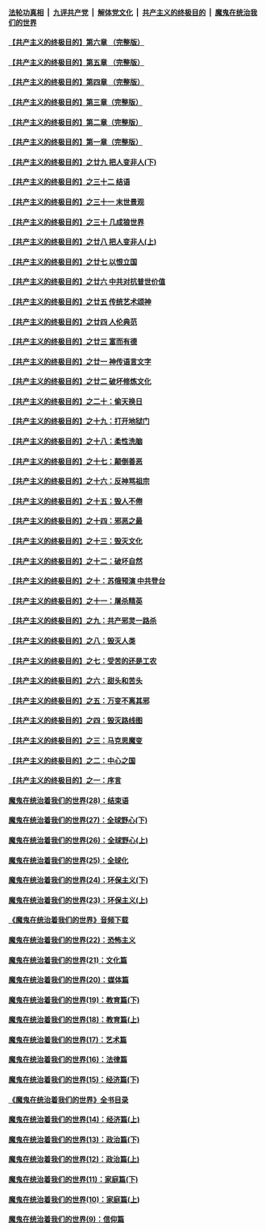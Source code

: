 ####  [法轮功真相](../../../../basic/blob/master/README.md?t=05041001) &nbsp;|&nbsp; [九评共产党](../../../../9ping.md/blob/master/README.md?t=05041001) &nbsp;|&nbsp; [解体党文化](../../../../jtdwh.md/blob/master/README.md?t=05041001)  &nbsp;|&nbsp; [共产主义的终极目的](../../../../gczydzjmd.md/blob/master/README.md?t=05041001) &nbsp;|&nbsp; [魔鬼在统治我们的世界](../../../../mgztzwmdsj.md/blob/master/README.md?t=05041001) 

#### [【共产主义的终极目的】第六章 （完整版）](../pages/nsc422/n11428913.md?t=05041001) 

#### [【共产主义的终极目的】第五章 （完整版）](../pages/nsc422/n11428912.md?t=05041001) 

#### [【共产主义的终极目的】第四章 （完整版）](../pages/nsc422/n11428907.md?t=05041001) 

#### [【共产主义的终极目的】第三章（完整版）](../pages/nsc422/n11428848.md?t=05041001) 

#### [【共产主义的终极目的】第二章（完整版）](../pages/nsc422/n11428831.md?t=05041001) 

#### [【共产主义的终极目的】第一章（完整版）](../pages/nsc422/n11417651.md?t=05041001) 

#### [【共产主义的终极目的】之廿九 把人变非人(下)](../pages/nsc422/n11344140.md?t=05041001) 

#### [【共产主义的终极目的】之三十二 结语](../pages/nsc422/n11360535.md?t=05041001) 

#### [【共产主义的终极目的】之三十一 末世景观](../pages/nsc422/n11351129.md?t=05041001) 

#### [【共产主义的终极目的】之三十 几成狼世界](../pages/nsc422/n11348280.md?t=05041001) 

#### [【共产主义的终极目的】之廿八 把人变非人(上)](../pages/nsc422/n11340492.md?t=05041001) 

#### [【共产主义的终极目的】之廿七 以恨立国](../pages/nsc422/n11336944.md?t=05041001) 

#### [【共产主义的终极目的】之廿六 中共对抗普世价值](../pages/nsc422/n11324785.md?t=05041001) 

#### [【共产主义的终极目的】之廿五 传统艺术颂神](../pages/nsc422/n11296396.md?t=05041001) 

#### [【共产主义的终极目的】之廿四 人伦典范](../pages/nsc422/n11296397.md?t=05041001) 

#### [【共产主义的终极目的】之廿三 富而有德](../pages/nsc422/n11283598.md?t=05041001) 

#### [【共产主义的终极目的】之廿一 神传语言文字](../pages/nsc422/n11263265.md?t=05041001) 

#### [【共产主义的终极目的】之廿二 破坏修炼文化](../pages/nsc422/n11245728.md?t=05041001) 

#### [【共产主义的终极目的】之二十：偷天换日](../pages/nsc422/n11238846.md?t=05041001) 

#### [【共产主义的终极目的】之十九：打开地狱门](../pages/nsc422/n11206376.md?t=05041001) 

#### [【共产主义的终极目的】之十八：柔性洗脑](../pages/nsc422/n11199994.md?t=05041001) 

#### [【共产主义的终极目的】之十七：颠倒善恶](../pages/nsc422/n11179782.md?t=05041001) 

#### [【共产主义的终极目的】之十六：反神骂祖宗](../pages/nsc422/n11166798.md?t=05041001) 

#### [【共产主义的终极目的】之十五：毁人不倦](../pages/nsc422/n11166792.md?t=05041001) 

#### [【共产主义的终极目的】之十四：邪恶之最](../pages/nsc422/n11150249.md?t=05041001) 

#### [【共产主义的终极目的】之十三：毁灭文化](../pages/nsc422/n11135227.md?t=05041001) 

#### [【共产主义的终极目的】之十二：破坏自然](../pages/nsc422/n11135214.md?t=05041001) 

#### [【共产主义的终极目的】之十：苏俄预演 中共登台](../pages/nsc422/n11118424.md?t=05041001) 

#### [【共产主义的终极目的】之十一：屠杀精英](../pages/nsc422/n11118442.md?t=05041001) 

#### [【共产主义的终极目的】之九：共产邪灵一路杀](../pages/nsc422/n11114139.md?t=05041001) 

#### [【共产主义的终极目的】之八：毁灭人类](../pages/nsc422/n11108503.md?t=05041001) 

#### [【共产主义的终极目的】之七：受苦的还是工农](../pages/nsc422/n11101809.md?t=05041001) 

#### [【共产主义的终极目的】之六：甜头和苦头](../pages/nsc422/n11096971.md?t=05041001) 

#### [【共产主义的终极目的】之五：万变不离其邪](../pages/nsc422/n11091285.md?t=05041001) 

#### [【共产主义的终极目的】之四：毁灭路线图](../pages/nsc422/n11086284.md?t=05041001) 

#### [【共产主义的终极目的】之三：马克思魔变](../pages/nsc422/n11061941.md?t=05041001) 

#### [【共产主义的终极目的】之二：中心之国](../pages/nsc422/n11047728.md?t=05041001) 

#### [【共产主义的终极目的】之一：序言](../pages/nsc422/n11086077.md?t=05041001) 

#### [魔鬼在统治着我们的世界(28)：结束语](../pages/nsc422/n10936246.md?t=05041001) 

#### [魔鬼在统治着我们的世界(27)：全球野心(下)](../pages/nsc422/n10928319.md?t=05041001) 

#### [魔鬼在统治着我们的世界(26)：全球野心(上)](../pages/nsc422/n10900318.md?t=05041001) 

#### [魔鬼在统治着我们的世界(25)：全球化](../pages/nsc422/n10788205.md?t=05041001) 

#### [魔鬼在统治着我们的世界(24)：环保主义(下)](../pages/nsc422/n10695307.md?t=05041001) 

#### [魔鬼在统治着我们的世界(23)：环保主义(上)](../pages/nsc422/n10688613.md?t=05041001) 

#### [《魔鬼在统治着我们的世界》音频下载](../pages/nsc422/n10635553.md?t=05041001) 

#### [魔鬼在统治着我们的世界(22)：恐怖主义](../pages/nsc422/n10614727.md?t=05041001) 

#### [魔鬼在统治着我们的世界(21)：文化篇](../pages/nsc422/n10597706.md?t=05041001) 

#### [魔鬼在统治着我们的世界(20)：媒体篇](../pages/nsc422/n10586579.md?t=05041001) 

#### [魔鬼在统治着我们的世界(19)：教育篇(下)](../pages/nsc422/n10564808.md?t=05041001) 

#### [魔鬼在统治着我们的世界(18)：教育篇(上)](../pages/nsc422/n10526970.md?t=05041001) 

#### [魔鬼在统治着我们的世界(17)：艺术篇](../pages/nsc422/n10499093.md?t=05041001) 

#### [魔鬼在统治着我们的世界(16)：法律篇](../pages/nsc422/n10485969.md?t=05041001) 

#### [魔鬼在统治着我们的世界(15)：经济篇(下)](../pages/nsc422/n10469975.md?t=05041001) 

#### [《魔鬼在统治着我们的世界》全书目录](../pages/nsc422/n10464261.md?t=05041001) 

#### [魔鬼在统治着我们的世界(14)：经济篇(上)](../pages/nsc422/n10457370.md?t=05041001) 

#### [魔鬼在统治着我们的世界(13)：政治篇(下)](../pages/nsc422/n10448270.md?t=05041001) 

#### [魔鬼在统治着我们的世界(12)：政治篇(上)](../pages/nsc422/n10444576.md?t=05041001) 

#### [魔鬼在统治着我们的世界(11)：家庭篇(下)](../pages/nsc422/n10440961.md?t=05041001) 

#### [魔鬼在统治着我们的世界(10)：家庭篇(上)](../pages/nsc422/n10435448.md?t=05041001) 

#### [魔鬼在统治着我们的世界(9)：信仰篇](../pages/nsc422/n10432159.md?t=05041001) 

